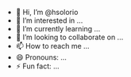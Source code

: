 - 👋 Hi, I’m @hsolorio
- 👀 I’m interested in ...
- 🌱 I’m currently learning ...
- 💞️ I’m looking to collaborate on ...
- 📫 How to reach me ...
- 😄 Pronouns: ...
- ⚡ Fun fact: ...

<!---
hsoloriomtz/hsoloriomtz is a ✨ special ✨ repository because its `README.md` (this file) appears on your GitHub profile.
You can click the Preview link to take a look at your changes.
--->
